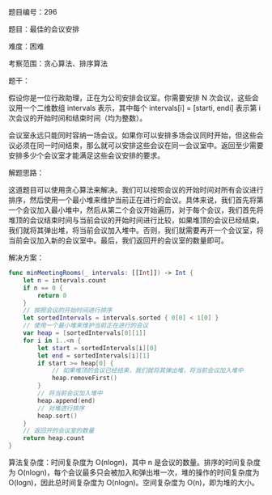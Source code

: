 题目编号：296

题目：最佳的会议安排

难度：困难

考察范围：贪心算法、排序算法

题干：

假设你是一位行政助理，正在为公司安排会议室。你需要安排 N 次会议，这些会议用一个二维数组 intervals 表示，其中每个 intervals[i] = [starti, endi] 表示第 i 次会议的开始时间和结束时间（均为整数）。

会议室永远只能同时容纳一场会议。如果你可以安排多场会议同时开始，但这些会议必须在同一时间结束，那么就可以安排这些会议在同一会议室中。返回至少需要安排多少个会议室才能满足这些会议安排的要求。

解题思路：

这道题目可以使用贪心算法来解决。我们可以按照会议的开始时间对所有会议进行排序，然后使用一个最小堆来维护当前正在进行的会议。具体来说，我们首先将第一个会议加入最小堆中，然后从第二个会议开始遍历，对于每个会议，我们首先将堆顶的会议结束时间与当前会议的开始时间进行比较，如果堆顶的会议已经结束，我们就将其弹出堆，将当前会议加入堆中。否则，我们就需要再开一个会议室，将当前会议加入新的会议室中。最后，我们返回开的会议室的数量即可。

解决方案：

```swift
func minMeetingRooms(_ intervals: [[Int]]) -> Int {
    let n = intervals.count
    if n == 0 {
        return 0
    }
    // 按照会议的开始时间进行排序
    let sortedIntervals = intervals.sorted { 0[0] < 1[0] }
    // 使用一个最小堆来维护当前正在进行的会议
    var heap = [sortedIntervals[0][1]]
    for i in 1..<n {
        let start = sortedIntervals[i][0]
        let end = sortedIntervals[i][1]
        if start >= heap[0] {
            // 如果堆顶的会议已经结束，我们就将其弹出堆，将当前会议加入堆中
            heap.removeFirst()
        }
        // 将当前会议加入堆中
        heap.append(end)
        // 对堆进行排序
        heap.sort()
    }
    // 返回开的会议室的数量
    return heap.count
}
```

算法复杂度：时间复杂度为 O(nlogn)，其中 n 是会议的数量。排序的时间复杂度为 O(nlogn)，每个会议最多只会被加入和弹出堆一次，堆的操作的时间复杂度为 O(logn)，因此总时间复杂度为 O(nlogn)。空间复杂度为 O(n)，即为堆的大小。